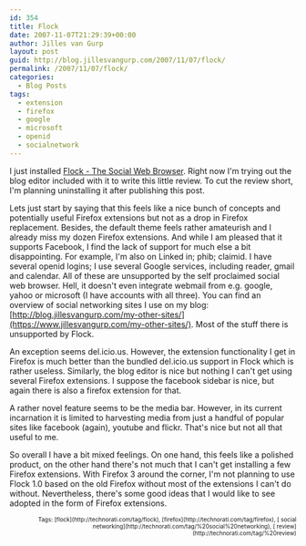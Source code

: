 ```yaml
---
id: 354
title: Flock
date: 2007-11-07T21:29:39+00:00
author: Jilles van Gurp
layout: post
guid: http://blog.jillesvangurp.com/2007/11/07/flock/
permalink: /2007/11/07/flock/
categories:
  - Blog Posts
tags:
  - extension
  - firefox
  - google
  - microsoft
  - openid
  - socialnetwork
---
```

I just installed [Flock - The Social Web Browser](http://www.flock.com/). Right now I'm trying out the blog editor included with it to write this little review. To cut the review short, I'm planning uninstalling it after publishing this post.

Lets just start by saying that this feels like a nice bunch of concepts and potentially useful Firefox extensions but not as a drop in Firefox replacement. Besides, the default theme feels rather amateurish and I already miss my dozen Firefox extensions. And while I am pleased that it supports Facebook, I find the lack of support for much else a bit disappointing. For example, I'm also on Linked in; phib; claimid. I have several openid logins; I use several Google services, including reader, gmail and calendar. All of these are unsupported by the self proclaimed social web browser. Hell, it doesn't even integrate webmail from e.g. google, yahoo or microsoft (I have accounts with all three). You can find an overview of social networking sites I use on my blog: [http://blog.jillesvangurp.com/my-other-sites/](https://www.jillesvangurp.com/my-other-sites/). Most of the stuff there is unsupported by Flock.

An exception seems del.icio.us. However, the extension functionality I get in Firefox is much better than the bundled del.icio.us support in Flock which is rather useless. Similarly, the blog editor is nice but nothing I can't get using several Firefox extensions. I suppose the facebook sidebar is nice, but again there is also a firefox extension for that. 

A rather novel feature seems to be the media bar. However, in its current incarnation it is limited to harvesting media from just a handful of popular sites like facebook (again), youtube and flickr. That's nice but not all that useful to me.

So overall I have a bit mixed feelings. On one hand, this feels like a polished product, on the other hand there's not much that I can't get installing a few Firefox extensions. With Firefox 3 around the corner, I'm not planning to use Flock 1.0 based on the old Firefox without most of the extensions I can't do without. Nevertheless, there's some good ideas that I would like to see adopted in the form of Firefox extensions. 
   <!-- technorati tags begin --><p style="font-size:10px;text-align:right;">Tags: [flock](http://technorati.com/tag/flock), [firefox](http://technorati.com/tag/firefox), [ social networking](http://technorati.com/tag/%20social%20networking), [ review](http://technorati.com/tag/%20review)<!-- technorati tags end -->